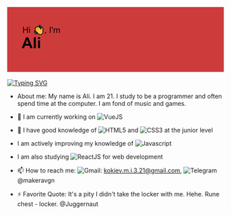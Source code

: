 <img src ="https://github.com/MakerAVGN/MakerAVGN/blob/main/header.png?raw=true">

[![Typing SVG](https://readme-typing-svg.demolab.com?font=Fira+Code&size=17&duration=5075&pause=1000&width=700&lines=Computer+science+student%2C+nerd+and+just+a+nice+guy+from+Russia)](https://git.io/typing-svg)
- About me: My name is Ali. I am 21. I study to be a programmer and often spend time at the computer. I am fond of music and games.

- 🔭 I am currently working on ![VueJS](https://img.shields.io/badge/Vue.js-35495E?style=for-the-badge&logo=vue.js&logoColor=4FC08D)
- 🌱 I have good knowledge of ![HTML5](https://img.shields.io/badge/html5-%23E34F26.svg?style=for-the-badge&logo=html5&logoColor=white) and  ![CSS3](https://img.shields.io/badge/css3-%231572B6.svg?style=for-the-badge&logo=css3&logoColor=white) at the junior level
- I am actively improving my knowledge of ![Javascript](https://img.shields.io/badge/JavaScript-F7DF1E?style=for-the-badge&logo=javascript&logoColor=black)
- I am also studying ![ReactJS](https://img.shields.io/badge/React-20232A?style=for-the-badge&logo=react&logoColor=61DAFB) for web development
- 📫 How to reach me: ![Gmail](https://img.shields.io/badge/Gmail-D14836?style=for-the-badge&logo=gmail&logoColor=white): kokiev.m.i.3.21@gmail.com, ![Telegram](https://img.shields.io/badge/Telegram-2CA5E0?style=for-the-badge&logo=telegram&logoColor=white) @makeravgn
- ⚡ Favorite Quote: It's a pity I didn't take the locker with me. Hehe. Rune chest - locker. @Juggernaut
